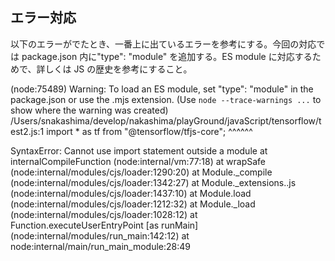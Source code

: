 ## エラー対応

以下のエラーがでたとき、一番上に出ているエラーを参考にする。今回の対応では package.json 内に"type": "module" を追加する。ES module に対応するためで、詳しくは JS の歴史を参考にすること。

(node:75489) Warning: To load an ES module, set "type": "module" in the package.json or use the .mjs extension.
(Use `node --trace-warnings ...` to show where the warning was created)
/Users/snakashima/develop/nakashima/playGround/javaScript/tensorflow/test2.js:1
import \* as tf from "@tensorflow/tfjs-core";
^^^^^^

SyntaxError: Cannot use import statement outside a module
at internalCompileFunction (node:internal/vm:77:18)
at wrapSafe (node:internal/modules/cjs/loader:1290:20)
at Module.\_compile (node:internal/modules/cjs/loader:1342:27)
at Module.\_extensions..js (node:internal/modules/cjs/loader:1437:10)
at Module.load (node:internal/modules/cjs/loader:1212:32)
at Module.\_load (node:internal/modules/cjs/loader:1028:12)
at Function.executeUserEntryPoint [as runMain] (node:internal/modules/run_main:142:12)
at node:internal/main/run_main_module:28:49
